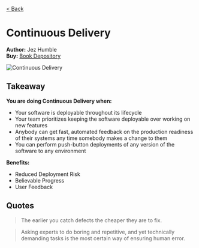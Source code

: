 [< Back](../../README.md)

# Continuous Delivery
**Author:** Jez Humble <br />
**Buy:** [Book Depository](https://www.bookdepository.com/Continuous-Delivery-Jez-Humble/9780321601919)

![Continuous Delivery](./cover.jpg "Continuous Delivery")

## Takeaway

**You are doing Continuous Delivery when:**
- Your software is deployable throughout its lifecycle
- Your team prioritizes keeping the software deployable over working on new features
- Anybody can get fast, automated feedback on the production readiness of their systems any time somebody makes a change to them
- You can perform push-button deployments of any version of the software to any environment

**Benefits:**
- Reduced Deployment Risk
- Believable Progress
- User Feedback


## Quotes

> The earlier you catch defects the cheaper they are to fix.

> Asking experts to do boring and repetitive, and yet technically demanding tasks is the most certain way of ensuring human error.
